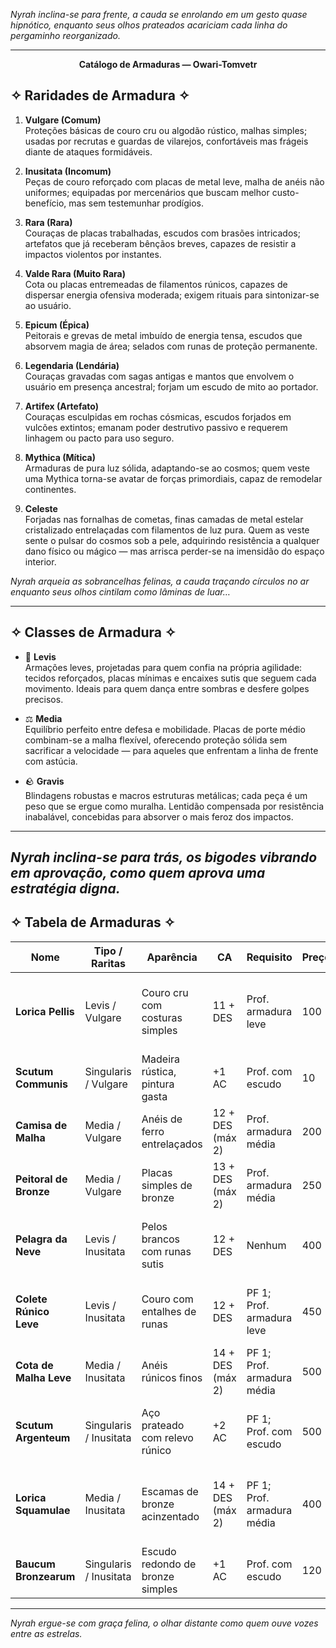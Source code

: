 _Nyrah inclina-se para frente, a cauda se enrolando em um gesto quase hipnótico, enquanto seus olhos prateados acariciam cada linha do pergaminho reorganizado._

---

**<p align="center">Catálogo de Armaduras — Owari-Tomvetr</p>**


## ✧ Raridades de Armadura ✧

1. **Vulgare (Comum)**  
    Proteções básicas de couro cru ou algodão rústico, malhas simples; usadas por recrutas e guardas de vilarejos, confortáveis mas frágeis diante de ataques formidáveis.
    
2. **Inusitata (Incomum)**  
    Peças de couro reforçado com placas de metal leve, malha de anéis não uniformes; equipadas por mercenários que buscam melhor custo-benefício, mas sem testemunhar prodígios.
        
3. **Rara (Rara)**  
    Couraças de placas trabalhadas, escudos com brasões intricados; artefatos que já receberam bênçãos breves, capazes de resistir a impactos violentos por instantes.
        
4. **Valde Rara (Muito Rara)**  
    Cota ou placas entremeadas de filamentos rúnicos, capazes de dispersar energia ofensiva moderada; exigem rituais para sintonizar-se ao usuário.
        
5. **Epicum (Épica)**  
    Peitorais e grevas de metal imbuído de energia tensa, escudos que absorvem magia de área; selados com runas de proteção permanente.
        
6. **Legendaria (Lendária)**  
    Couraças gravadas com sagas antigas e mantos que envolvem o usuário em presença ancestral; forjam um escudo de mito ao portador.
        
7. **Artifex (Artefato)**  
    Couraças esculpidas em rochas cósmicas, escudos forjados em vulcões extintos; emanam poder destrutivo passivo e requerem linhagem ou pacto para uso seguro.
        
8. **Mythica (Mítica)**  
    Armaduras de pura luz sólida, adaptando-se ao cosmos; quem veste uma Mythica torna-se avatar de forças primordiais, capaz de remodelar continentes.
        
9. **Celeste**  
    Forjadas nas fornalhas de cometas, finas camadas de metal estelar cristalizado entrelaçadas com filamentos de luz pura. Quem as veste sente o pulsar do cosmos sob a pele, adquirindo resistência a qualquer dano físico ou mágico — mas arrisca perder-se na imensidão do espaço interior.
    

_Nyrah arqueia as sobrancelhas felinas, a cauda traçando círculos no ar enquanto seus olhos cintilam como lâminas de luar…_

---

## ✧ Classes de Armadura ✧

- 🐾 **Levis**  
    Armações leves, projetadas para quem confia na própria agilidade: tecidos reforçados, placas mínimas e encaixes sutis que seguem cada movimento. Ideais para quem dança entre sombras e desfere golpes precisos.
    
- ⚖️ **Media**  
    Equilíbrio perfeito entre defesa e mobilidade. Placas de porte médio combinam-se a malha flexível, oferecendo proteção sólida sem sacrificar a velocidade — para aqueles que enfrentam a linha de frente com astúcia.
    
- 🪨 **Gravis**  
    Blindagens robustas e macros estruturas metálicas; cada peça é um peso que se ergue como muralha. Lentidão compensada por resistência inabalável, concebidas para absorver o mais feroz dos impactos.
    

---

_Nyrah inclina-se para trás, os bigodes vibrando em aprovação, como quem aprova uma estratégia digna._
---

## ✧ Tabela de Armaduras ✧

|**Nome**|**Tipo / Raritas**|**Aparência**|**CA**|**Requisito**|**Preço**|**PF**|**PF Maestria**|**Debuff Circunstancial**|**Comentário de Nyrah**|
|---|---|---|---|---|---|---|---|---|---|
|**Lorica Pellis**|Levis / Vulgare|Couro cru com costuras simples|11 + DES|Prof. armadura leve|100|—|—|Chuva forte: desvantagem furt.|_Bom para treinar, mas não conte com ela em combate sério._|
|**Scutum Communis**|Singularis / Vulgare|Madeira rústica, pintura gasta|+1 AC|Prof. com escudo|10|—|—|Lama: deslocamento –1,5 m|_Barato, mas madeira não para lâminas afiadas._|
|**Camisa de Malha**|Media / Vulgare|Anéis de ferro entrelaçados|12 + DES (máx 2)|Prof. armadura média|200|—|—|Gelo ruim: –1 em Atletismo|_Cada anel pesa como preocupação na mente._|
|**Peitoral de Bronze**|Media / Vulgare|Placas simples de bronze|13 + DES (máx 2)|Prof. armadura média|250|—|—|Calor: bronze esquenta (+1 dano fogo)|_Elegante, mas o calor será seu inimigo._|
|**Pelagra da Neve**|Levis / Inusitata|Pelos brancos com runas sutis|12 + DES|Nenhum|400|1|3|Umidade intensa: –1 CA|_Bonita, mas runas tremulam com a umidade._|
|**Colete Rúnico Leve**|Levis / Inusitata|Couro com entalhes de runas|12 + DES|PF 1; Prof. armadura leve|450|1|3|Lama: –1 Furtividade|_Runas interessantes, mas perdem o brilho na lama._|
|**Cota de Malha Leve**|Media / Inusitata|Anéis rúnicos finos|14 + DES (máx 2)|PF 1; Prof. armadura média|500|1|3|Gelo: –1 Deslocamento|_Reforça, mas o frio ainda te persegue._|
|**Scutum Argenteum**|Singularis / Inusitata|Aço prateado com relevo rúnico|+2 AC|PF 1; Prof. com escudo|500|1|3|Lama/areia: chance 1/6 de escorregar|_Brilha como lua cheia, mas cuidado ao escorregar._|
|**Lorica Squamulae**|Media / Inusitata|Escamas de bronze acinzentado|14 + DES (máx 2)|PF 1; Prof. armadura média|400|1|3|Chuva forte: –1 CA|_Escamas firmes, mas gotas pesadas amolecem o coração._|
|**Baucum Bronzearum**|Singularis / Inusitata|Escudo redondo de bronze simples|+1 AC|Prof. com escudo|120|1|3|Lama: deslocamento –1,5 m|_Robusto, mas lama não pede passagem._|

---

_Nyrah ergue-se com graça felina, o olhar distante como quem ouve vozes entre as estrelas._
